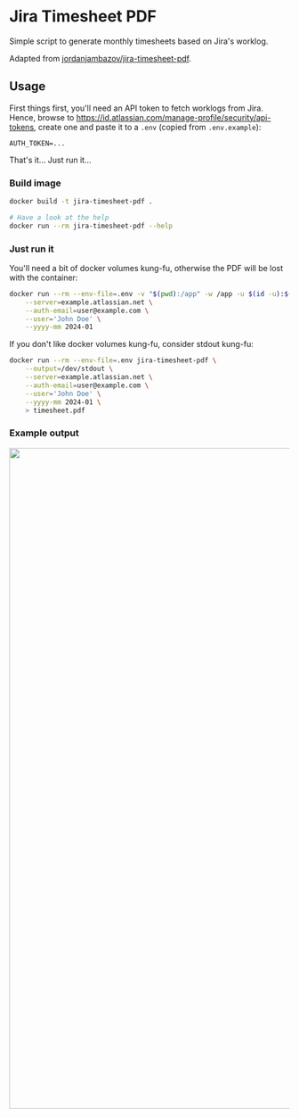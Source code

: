 # Jira Timesheet PDF

Simple script to generate monthly timesheets based on Jira's worklog.

Adapted from [jordanjambazov/jira-timesheet-pdf](https://github.com/jordanjambazov/jira-timesheet-pdf).

## Usage

First things first, you'll need an API token to fetch worklogs from Jira.
Hence, browse to https://id.atlassian.com/manage-profile/security/api-tokens,
create one and paste it to a `.env` (copied from `.env.example`):

```env
AUTH_TOKEN=...
```

That's it... Just run it...

### Build image

```sh
docker build -t jira-timesheet-pdf .

# Have a look at the help
docker run --rm jira-timesheet-pdf --help
```

### Just run it

You'll need a bit of docker volumes kung-fu, otherwise the PDF will be lost with
the container:

```sh
docker run --rm --env-file=.env -v "$(pwd):/app" -w /app -u $(id -u):$(id -g) jira-timesheet-pdf \
    --server=example.atlassian.net \
    --auth-email=user@example.com \
    --user='John Doe' \
    --yyyy-mm 2024-01
```

If you don't like docker volumes kung-fu, consider stdout kung-fu:

```sh
docker run --rm --env-file=.env jira-timesheet-pdf \
    --output=/dev/stdout \
    --server=example.atlassian.net \
    --auth-email=user@example.com \
    --user='John Doe' \
    --yyyy-mm 2024-01 \
    > timesheet.pdf
```

### Example output

<p align="center">
  <img
    width="1185"
    alt="Example timesheet"
    src="https://github.com/mcieno/jira-timesheet-pdf/assets/30049418/af2fa171-bc17-4b7c-8d28-03a13c8dbf5b"
    />
</p>
